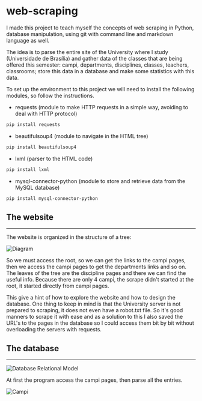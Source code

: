 # web-scraping

I made this project to teach myself the concepts of web scraping in Python, database manipulation, using git with command line and markdown language as well.

The idea is to parse the entire site of the University where I study (Universidade de Brasília) and gather data of the classes that are being offered this semester: campi, departments, disciplines, classes, teachers, classrooms; store this data in a database and make some statistics with this data.

To set up the environment to this project we will need to install the following modules, so follow the instructions.

* requests (module to make HTTP requests in a simple way, avoiding to deal with HTTP protocol)
```bash
pip install requests
```
* beautifulsoup4 (module to navigate in the HTML tree)
```bash
pip install beautifulsoup4
```
* lxml (parser to the HTML code)
```bash
pip install lxml
```
* mysql-connector-python (module to store and retrieve data from the MySQL database)
```bash
pip install mysql-connector-python
```

## The website
___

The website is organized in the structure of a tree:

![Diagram]()

So we must access the root, so we can get the links to the campi pages, then we access the campi pages to get the departments links and so on. The leaves of the tree are the discipline pages and there we can find the useful info. Because there are only 4 campi, the scrape didn't started at the root, it started directly from campi pages.

This give a hint of how to explore the website and how to design the database. One thing to keep in mind is that the University server is not prepared to scraping, it does not even have a robot.txt file. So it's good manners to scrape it with ease and as a solution to this I also saved the URL's to the pages in the database so I could access them bit by bit without overloading the servers with requests.

## The database
___

![Database Relational Model](https://i.imgsafe.org/28/282fcc9e33.png)




At first the program access the campi pages, then parse all the entries.

![Campi](campi_pages)

